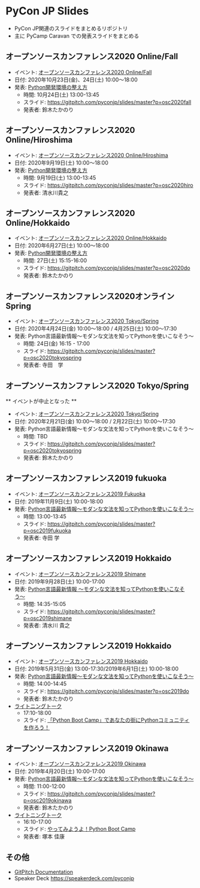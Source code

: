 # PyCon JP Slides

* PyCon JP関連のスライドをまとめるリポジトリ
* 主に PyCamp Caravan での発表スライドをまとめる


## オープンソースカンファレンス2020 Online/Fall

* イベント: [オープンソースカンファレンス2020 Online/Fall](https://event.ospn.jp/osc2020-online-fall/)
* 日付: 2020年10月23日(金)、24日(土) 10:00～18:00
* 発表: [Python開発環境の整え方](https://event.ospn.jp/osc2020-online-fall/session/200253)
  * 時間: 10月24日(土) 13:00-13:45
  * スライド: https://gitpitch.com/pyconjp/slides/master?p=osc2020fall
  * 発表者: 鈴木たかのり

## オープンソースカンファレンス2020 Online/Hiroshima

* イベント: [オープンソースカンファレンス2020 Online/Hiroshima](https://event.ospn.jp/osc2020-online-hiroshima/)
* 日付: 2020年9月19日(土) 10:00～18:00
* 発表: [Python開発環境の整え方](https://event.ospn.jp/osc2020-online-hiroshima/session/173892)
  * 時間: 9月19日(土) 13:00-13:45
  * スライド: https://gitpitch.com/pyconjp/slides/master?p=osc2020hiro
  * 発表者: 清水川貴之

## オープンソースカンファレンス2020 Online/Hokkaido

* イベント: [オープンソースカンファレンス2020 Online/Hokkaido](https://event.ospn.jp/osc2020-online-do/)
* 日付: 2020年6月27日(土) 10:00～18:00
* 発表: [Python開発環境の整え方](https://event.ospn.jp/osc2020-online-do/session/126701)
  * 時間: 27日(土) 15:15-16:00
  * スライド: https://gitpitch.com/pyconjp/slides/master?p=osc2020do
  * 発表者: 鈴木たかのり

## オープンソースカンファレンス2020オンライン Spring

* イベント: [オープンソースカンファレンス2020 Tokyo/Spring](https://event.ospn.jp/osc2020-online-spring)
* 日付: 2020年4月24日(金) 10:00～18:00 / 4月25日(土) 10:00～17:30
* 発表: Python言語最新情報～モダンな文法を知ってPythonを使いこなそう～
  * 時間: 24日(金) 16:15 - 17:00
  * スライド: https://gitpitch.com/pyconjp/slides/master?p=osc2020tokyospring
  * 発表者: 寺田　学

## オープンソースカンファレンス2020 Tokyo/Spring

** イベントが中止となった **

* イベント: [オープンソースカンファレンス2020 Tokyo/Spring](https://www.ospn.jp/osc2020-spring/)
* 日付: 2020年2月21日(金) 10:00～18:00 / 2月22日(土) 10:00～17:30
* 発表: Python言語最新情報～モダンな文法を知ってPythonを使いこなそう～
  * 時間: TBD
  * スライド: https://gitpitch.com/pyconjp/slides/master?p=osc2020tokyospring
  * 発表者: 鈴木たかのり

## オープンソースカンファレンス2019 fukuoka

* イベント: [オープンソースカンファレンス2019 Fukuoka](https://www.ospn.jp/osc2019-fukuoka/)
* 日付: 2019年11月9日(土) 10:00-18:00
* 発表: [Python言語最新情報～モダンな文法を知ってPythonを使いこなそう～](https://www.ospn.jp/osc2019-fukuoka/modules/eguide/event.php?eid=5)
  * 時間: 13:00-13:45
  * スライド: https://gitpitch.com/pyconjp/slides/master?p=osc2019fukuoka
  * 発表者: 寺田 学

## オープンソースカンファレンス2019 Hokkaido

* イベント: [オープンソースカンファレンス2019 Shimane](https://www.ospn.jp/osc2019-shimane/)
* 日付: 2019年9月28日(土) 10:00-17:00
* 発表: [Python言語最新情報 〜モダンな文法を知ってPythonを使いこなそう〜](https://www.ospn.jp/osc2019-shimane/modules/article/article.php?articleid=2)
  * 時間: 14:35-15:05
  * スライド: https://gitpitch.com/pyconjp/slides/master?p=osc2019shimane
  * 発表者: 清水川 貴之
  
## オープンソースカンファレンス2019 Hokkaido

* イベント: [オープンソースカンファレンス2019 Hokkaido](https://www.ospn.jp/osc2019-okinawa/)
* 日付: 2019年5月31日(金) 13:00-17:30/2019年6月1日(土) 10:00-18:00
* 発表: [Python言語最新情報～モダンな文法を知ってPythonを使いこなそう～](https://www.ospn.jp/osc2019-do/modules/eguide/event.php?eid=17)
  * 時間: 14:00-14:45
  * スライド: https://gitpitch.com/pyconjp/slides/master?p=osc2019do
  * 発表者: 鈴木たかのり
* [ライトニングトーク](https://www.ospn.jp/osc2019-do/modules/eguide/event.php?eid=2)
  * 17:10-18:00
  * スライド: [「Python Boot Camp」であなたの街にPythonコミュニティを作ろう！](https://docs.google.com/presentation/d/1At7EF-Zd-XfSvY7dkhyBE2dwohfHzS09cGDIeD4t844/edit?usp=sharing)

## オープンソースカンファレンス2019 Okinawa

* イベント: [オープンソースカンファレンス2019 Okinawa](https://www.ospn.jp/osc2019-okinawa/)
* 日付: 2019年4月20日(土) 10:00-17:00
* 発表: [Python言語最新情報～モダンな文法を知ってPythonを使いこなそう～](https://www.ospn.jp/osc2019-okinawa/modules/eguide/event.php?eid=19)
  * 時間: 11:00-12:00
  * スライド: https://gitpitch.com/pyconjp/slides/master?p=osc2019okinawa
  * 発表者: 鈴木たかのり
* [ライトニングトーク](https://www.ospn.jp/osc2019-okinawa/modules/eguide/event.php?eid=2)
  * 16:10-17:00
  * スライド: [やってみようよ！Python Boot Camp](https://docs.google.com/presentation/d/1PZoDuwODhUXwO2JFL_unwdHmXpzpho-1HQ1pEg52OcQ/edit?usp=sharing)
  * 発表者: 塚本 佳康

## その他

* [GitPitch Documentation](https://gitpitch.com/docs/)
* Speaker Deck https://speakerdeck.com/pyconjp
